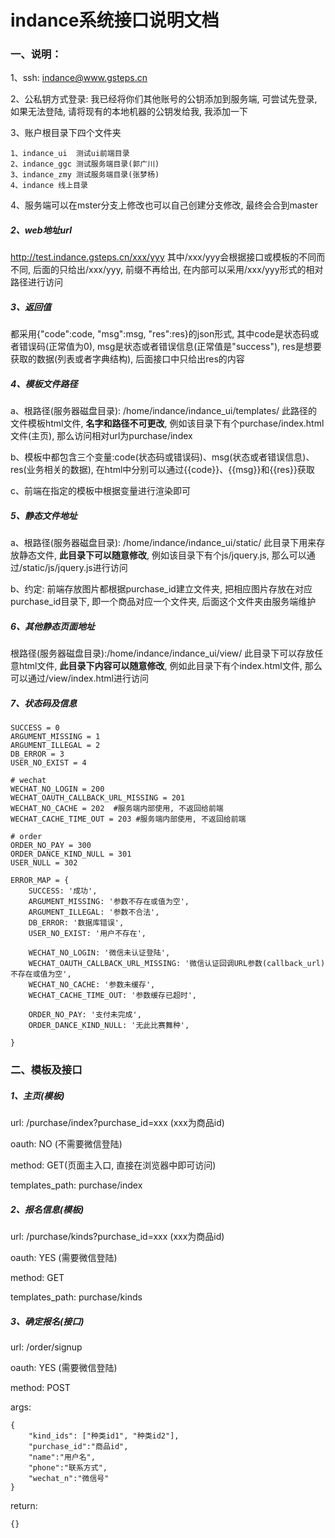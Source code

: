# indance系统接口说明文档
### 一、说明：
1、ssh: indance@www.gsteps.cn

2、公私钥方式登录: 我已经将你们其他账号的公钥添加到服务端, 可尝试先登录, 如果无法登陆, 请将现有的本地机器的公钥发给我, 我添加一下

3、账户根目录下四个文件夹

	1、indance_ui  测试ui前端目录
	2、indance_ggc 测试服务端目录(郭广川)
	3、indance_zmy 测试服务端目录(张梦杨)
	4、indance 线上目录

4、服务端可以在mster分支上修改也可以自己创建分支修改, 最终会合到master

##### 2、web地址url
http://test.indance.gsteps.cn/xxx/yyy  其中/xxx/yyy会根据接口或模板的不同而不同, 后面的只给出/xxx/yyy, 前缀不再给出, 在内部可以采用/xxx/yyy形式的相对路径进行访问
##### 3、返回值
都采用{"code":code, "msg":msg, "res":res}的json形式, 其中code是状态码或者错误码(正常值为0), msg是状态或者错误信息(正常值是"success"), res是想要获取的数据(列表或者字典结构), 后面接口中只给出res的内容
##### 4、模板文件路径
a、根路径(服务器磁盘目录): /home/indance/indance_ui/templates/
此路径的文件模板html文件, **名字和路径不可更改**, 例如该目录下有个purchase/index.html文件(主页), 那么访问相对url为purchase/index

b、模板中都包含三个变量:code(状态码或错误码)、msg(状态或者错误信息)、res(业务相关的数据), 在html中分别可以通过{{code}}、{{msg}}和{{res}}获取

c、前端在指定的模板中根据变量进行渲染即可
##### 5、静态文件地址
a、根路径(服务器磁盘目录): /home/indance/indance_ui/static/
此目录下用来存放静态文件, **此目录下可以随意修改**, 例如该目录下有个js/jquery.js, 那么可以通过/static/js/jquery.js进行访问

b、约定: 前端存放图片都根据purchase_id建立文件夹, 把相应图片存放在对应purchase_id目录下, 即一个商品对应一个文件夹, 后面这个文件夹由服务端维护
##### 6、其他静态页面地址
根路径(服务器磁盘目录):/home/indance/indance_ui/view/
此目录下可以存放任意html文件, **此目录下内容可以随意修改**, 例如此目录下有个index.html文件, 那么可以通过/view/index.html进行访问
##### 7、状态码及信息
	SUCCESS = 0
	ARGUMENT_MISSING = 1
	ARGUMENT_ILLEGAL = 2
	DB_ERROR = 3
	USER_NO_EXIST = 4
	
	# wechat
	WECHAT_NO_LOGIN = 200
	WECHAT_OAUTH_CALLBACK_URL_MISSING = 201
	WECHAT_NO_CACHE = 202  #服务端内部使用, 不返回给前端
	WECHAT_CACHE_TIME_OUT = 203 #服务端内部使用, 不返回给前端
	
	# order
	ORDER_NO_PAY = 300
	ORDER_DANCE_KIND_NULL = 301
	USER_NULL = 302
	
	ERROR_MAP = {
	    SUCCESS: '成功',
	    ARGUMENT_MISSING: '参数不存在或值为空',
	    ARGUMENT_ILLEGAL: '参数不合法',
	    DB_ERROR: '数据库错误',
	    USER_NO_EXIST: '用户不存在',
	
	    WECHAT_NO_LOGIN: '微信未认证登陆',
	    WECHAT_OAUTH_CALLBACK_URL_MISSING: '微信认证回调URL参数(callback_url)不存在或值为空',
	    WECHAT_NO_CACHE: '参数未缓存',
	    WECHAT_CACHE_TIME_OUT: '参数缓存已超时',
	
	    ORDER_NO_PAY: '支付未完成',
	    ORDER_DANCE_KIND_NULL: '无此比赛舞种',
	
	}
### 二、模板及接口
##### 1、主页(模板)
url: /purchase/index?purchase_id=xxx (xxx为商品id)

oauth: NO (不需要微信登陆)

method: GET(页面主入口, 直接在浏览器中即可访问)

templates_path: purchase/index

	
	
##### 2、报名信息(模板)

url: /purchase/kinds?purchase_id=xxx (xxx为商品id)

oauth: YES (需要微信登陆)

method: GET

templates_path: purchase/kinds

##### 3、确定报名(接口)
url: /order/signup

oauth: YES (需要微信登陆)

method: POST

args:

	{
		"kind_ids": ["种类id1", "种类id2"],
		"purchase_id":"商品id",
		"name":"用户名",
		"phone":"联系方式",
		"wechat_n":"微信号"
	}

return:

	{}
